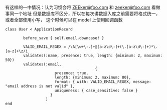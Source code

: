 有这样的一中情况：认为习惯会将 ZEEker@foo.com 和 zeeker@foo.com 看做事同一个地址
但是数据库不区分，所以在每次讲数据入库之前需要将格式统一，或者全部使用小写，
这个时候可以在 model 上使用回调函数

```
class User < ApplicationRecord

        before_save { self.email.downcase! }

        VALID_EMAIL_REGEX = /\A[\w+\-.]+@[a-z\d\-]+(\.[a-z\d\-]+)*\.[a-z]+\z/i
        validates(:name, presence: true, length: {minimum: 2, maximum: 50})
        validates(:email,
										{
                      presence: true,
                      length: {minimum: 2, maximum: 80},
                      format: { with: VALID_EMAIL_REGEX, message: "email address is not valid" },
                      uniqueness: { case_sensitive: false }
                    }
                  )
end
```
